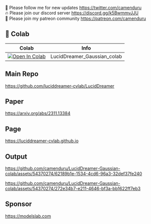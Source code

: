 🐣 Please follow me for new updates https://twitter.com/camenduru <br />
🔥 Please join our discord server https://discord.gg/k5BwmmvJJU <br />
🥳 Please join my patreon community https://patreon.com/camenduru <br />

## 🦒 Colab

| Colab | Info
| --- | --- |
[![Open In Colab](https://colab.research.google.com/assets/colab-badge.svg)](https://colab.research.google.com/github/camenduru/LucidDreamer-Gaussian-colab/blob/main/LucidDreamer_Gaussian_colab.ipynb) | LucidDreamer_Gaussian_colab

## Main Repo
https://github.com/luciddreamer-cvlab/LucidDreamer

## Paper
https://arxiv.org/abs/2311.13384

## Page
https://luciddreamer-cvlab.github.io

## Output

https://github.com/camenduru/LucidDreamer-Gaussian-colab/assets/54370274/62189b1e-1534-4cd6-96a3-32def37fe240

https://github.com/camenduru/LucidDreamer-Gaussian-colab/assets/54370274/272e34b7-e211-4646-bf3a-bb1622ff7eb3

## Sponsor
https://modelslab.com
